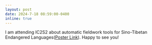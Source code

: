 ```yaml
---
layout: post
date: 2024-7-18 08:59:00-0400
inline: true
---
```


I am attending IC2S2 about automatic fieldwork tools for Sino-Tibetan Endangered Languages([Poster Link](assets/pdf/IC2S2/poster.png)). Happy to see you!
